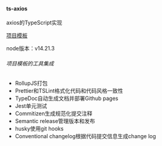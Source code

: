 #### ts-axios

axios的TypeScript实现

[项目模板](https://github.com/alexjoverm/typescript-library-starter)

node版本：v14.21.3

###### 项目模板的工具集成

+ RollupJS打包
+ Prettier和TSLint格式化代码和代码风格一致性
+ TypeDoc自动生成文档并部署Github pages
+ Jest单元测试
+ Commitizen生成规范化提交注释
+ Semantic release管理版本和发布
+ husky使用git hooks
+ Conventional changelog根据代码提交信息生成change log

